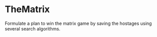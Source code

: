 # TheMatrix
Formulate a plan to win the matrix game by saving the hostages using several search algorithms.
